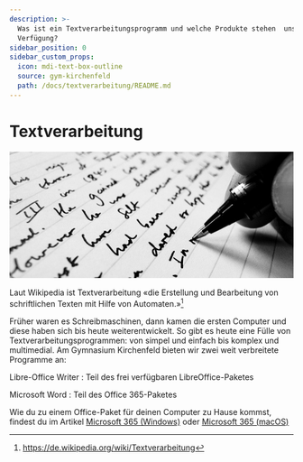```yaml
---
description: >-
  Was ist ein Textverarbeitungsprogramm und welche Produkte stehen  uns zur
  Verfügung?
sidebar_position: 0
sidebar_custom_props:
  icon: mdi-text-box-outline
  source: gym-kirchenfeld
  path: /docs/textverarbeitung/README.md
---
```


# Textverarbeitung

![*writing* von Jonathan Kim via [flickr](https://www.flickr.com/photos/jkim1/452830868)](./images/writing.jpg)

Laut Wikipedia ist Textverarbeitung «die Erstellung und Bearbeitung von schriftlichen Texten mit Hilfe von Automaten.»[^wikipedia]

Früher waren es Schreibmaschinen, dann kamen die ersten Computer und diese haben sich bis heute weiterentwickelt. So gibt es heute eine Fülle von Textverarbeitungsprogrammen: von simpel und einfach bis komplex und multimedial. Am Gymnasium Kirchenfeld bieten wir zwei weit verbreitete Programme an:

Libre-Office Writer
: Teil des frei verfügbaren LibreOffice-Paketes

Microsoft Word
: Teil des Office 365-Paketes

Wie du zu einem Office-Paket für deinen Computer zu Hause kommst, findest du im Artikel [Microsoft 365 (Windows)](../byod/windows/365/) oder [Microsoft 365 (macOS)](../byod/macos/365/)


[^wikipedia]: https://de.wikipedia.org/wiki/Textverarbeitung
